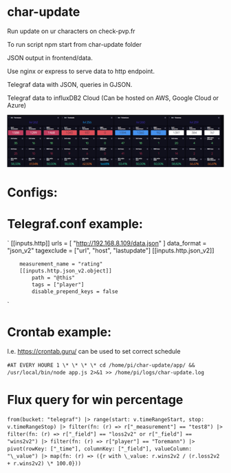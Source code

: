# char-update

Run update on ur characters on check-pvp.fr

To run script npm start from char-update folder

JSON output in frontend/data.

Use nginx or express to serve data to http endpoint.

Telegraf data with JSON, queries in GJSON.

Telegraf data to influxDB2 Cloud (Can be hosted on AWS, Google Cloud or Azure)

![alt text](https://github.com/toremann/char-update/blob/dev/influxdb_rating_dash.png "InfluxDB dash")

# Configs:

# Telegraf.conf example:

`
[[inputs.http]]
urls = [
"http://192.168.8.109/data.json"
]
data_format = "json_v2"
tagexclude = ["url", "host", "lastupdate"]
[[inputs.http.json_v2]]

        measurement_name = "rating"
        [[inputs.http.json_v2.object]]
            path = "@this"
            tags = ["player"]
            disable_prepend_keys = false

`

# Crontab example:

I.e. https://crontab.guru/ can be used to set correct schedule

`#AT EVERY HOURE 1 \* \* \* \* cd /home/pi/char-update/app/ && /usr/local/bin/node app.js 2>&1 >> /home/pi/logs/char-update.log`

# Flux query for win percentage

`from(bucket: "telegraf") |> range(start: v.timeRangeStart, stop: v.timeRangeStop) |> filter(fn: (r) => r["_measurement"] == "test8") |> filter(fn: (r) => r["_field"] == "loss2v2" or r["_field"] == "wins2v2") |> filter(fn: (r) => r["player"] == "Toremann") |> pivot(rowKey: ["_time"], columnKey: ["_field"], valueColumn: "\_value") |> map(fn: (r) => ({r with \_value: r.wins2v2 / (r.loss2v2 + r.wins2v2) \* 100.0}))`
